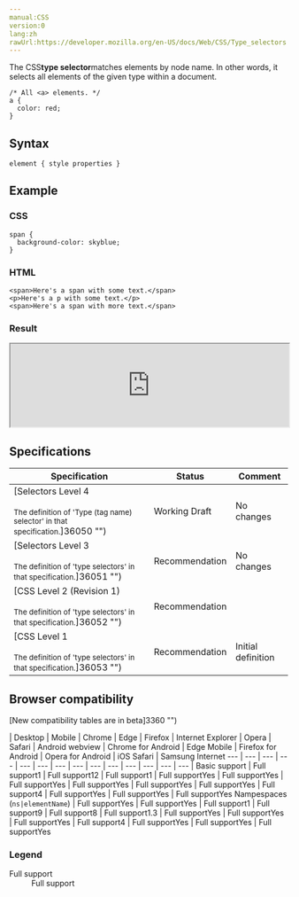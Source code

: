 ```yaml
---
manual:CSS
version:0
lang:zh
rawUrl:https://developer.mozilla.org/en-US/docs/Web/CSS/Type_selectors
---
```






The CSS**type selector**matches elements by node name. In other words, it selects all elements of the given type within a document.


```
/* All <a> elements. */
a {
  color: red;
}
```

## Syntax<a name="Syntax"></a>

```
element { style properties }

```

## Example<a name="Example"></a>

### CSS<a name="CSS"></a>

```
span {
  background-color: skyblue;
}
```

### HTML<a name="HTML"></a>

```
<span>Here's a span with some text.</span>
<p>Here's a p with some text.</p>
<span>Here's a span with more text.</span>
```

### Result<a name="Result"></a>


<iframe src='https://mdn.mozillademos.org/en-US/docs/Web/CSS/Type_selectors$samples/Example?revision=1340644' width='100%' height='150'></iframe>



## Specifications<a name="Specifications"></a>

Specification | Status | Comment 
 ---  |  ---  |  ---  | 
[Selectors Level 4<br></br><small>The definition of &#39;Type (tag name) selector&#39; in that specification.</small>]36050 "") | Working Draft | No changes 
[Selectors Level 3<br></br><small>The definition of &#39;type selectors&#39; in that specification.</small>]36051 "") | Recommendation | No changes 
[CSS Level 2 (Revision 1)<br></br><small>The definition of &#39;type selectors&#39; in that specification.</small>]36052 "") | Recommendation |  
[CSS Level 1<br></br><small>The definition of &#39;type selectors&#39; in that specification.</small>]36053 "") | Recommendation | Initial definition 


## Browser compatibility<a name="Browser_compatibility"></a>
[New compatibility tables are in beta<i></i>]3360 "")

 | <abbr>Desktop<i></i></abbr> | <abbr>Mobile<i></i></abbr> 
 | <abbr>Chrome<i></i></abbr> | <abbr>Edge<i></i></abbr> | <abbr>Firefox<i></i></abbr> | <abbr>Internet Explorer<i></i></abbr> | <abbr>Opera<i></i></abbr> | <abbr>Safari<i></i></abbr> | <abbr>Android webview<i></i></abbr> | <abbr>Chrome for Android<i></i></abbr> | <abbr>Edge Mobile<i></i></abbr> | <abbr>Firefox for Android<i></i></abbr> | <abbr>Opera for Android<i></i></abbr> | <abbr>iOS Safari<i></i></abbr> | <abbr>Samsung Internet<i></i></abbr> 
 ---  |  ---  |  ---  |  ---  |  ---  |  ---  |  ---  |  ---  |  ---  |  ---  |  ---  |  ---  |  ---  |  ---  | 
Basic support | <abbr>Full support</abbr>1 | <abbr>Full support</abbr>12 | <abbr>Full support</abbr>1 | <abbr>Full support</abbr>Yes | <abbr>Full support</abbr>Yes | <abbr>Full support</abbr>Yes | <abbr>Full support</abbr>Yes | <abbr>Full support</abbr>Yes | <abbr>Full support</abbr>Yes | <abbr>Full support</abbr>4 | <abbr>Full support</abbr>Yes | <abbr>Full support</abbr>Yes | <abbr>Full support</abbr>Yes 
Nampespaces (`ns|elementName`) | <abbr>Full support</abbr>Yes | <abbr>Full support</abbr>Yes | <abbr>Full support</abbr>1 | <abbr>Full support</abbr>9 | <abbr>Full support</abbr>8 | <abbr>Full support</abbr>1.3 | <abbr>Full support</abbr>Yes | <abbr>Full support</abbr>Yes | <abbr>Full support</abbr>Yes | <abbr>Full support</abbr>4 | <abbr>Full support</abbr>Yes | <abbr>Full support</abbr>Yes | <abbr>Full support</abbr>Yes 


### Legend<a name="Legend"></a>
<dl><dt id=''><abbr>Full support</abbr></dt><dd>Full support</dd></dl>



